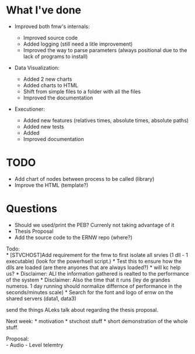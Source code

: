# What I've done 

* Improved both fmw's internals:
	* Improved source code
	* Added logging (still need a litle improvement)
	* Improved the way to parse parameters (always positional due to the lack of programs to install)

* Data Visualization:
	* Added 2 new charts 
	* Added charts to HTML
	* Shift from simple files to a folder with all the files
	* Improved the documentation 

* Executioner:
	* Added new features (relatives times, absolute times, absolute paths)
	* Added new tests	
	* Added 
	* Improved documentation

# TODO	
* Add chart of nodes between process to be called (library)
* Improve the HTML (template?) 

# Questions
* Should we used/print the PEB? Currenly not taking advantage of it
* Thesis Proposal
* Add the source code to the ERNW repo (where?) 


Todo:  
    * [STVCHOST]Add requirement for the fmw to first isolate all srvies (1 dll - 1 executable) (look for the powerhsell script.)
        * Test this to ensure how the dlls are loaded (are there anyones that are always loaded?) 
        * will kc help us?
    * Disclaimer: ALl the information gathered is realted to the performance of the system
    * Disclaimer: Also the time that it runs  (ley de grandes numeros. 1 day running should normalize differnce of performance in the seconds/minutes scale)
    * Search for the font and logo of ernw on the shared servers (data1, data3)



send the things ALeks talk about regarding the thesis proposal. 


Next week:
    * motivation
    * stvchost stuff
    * short demonstration of the whole stuff.


Proposal:	
	- Audio 
	- Level telemtry
	